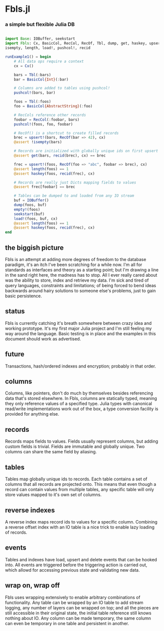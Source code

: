 # Fbls.jl
### a simple but flexible Julia DB

```julia

import Base: IOBuffer, seekstart
import Fbls: Cx, BasicCol, RecCol, RecOf, Tbl, dump, get, haskey, upsert!, 
isempty, length, load!, pushcol!, recid

runExample1() = begin
    # All data ops require a context
    cx = Cx()

    bars = Tbl(:bars)
    bar = BasicCol{Int}(:bar)

    # Columns are added to tables using pushcol!
    pushcol!(bars, bar)

    foos = Tbl(:foos)
    foo = BasicCol{AbstractString}(:foo)

    # RecCols reference other records
    foobar = RecCol(:foobar, bars)
    pushcol!(foos, foo, foobar)

    # RecOf() is a shortcut to create filled records
    brec = upsert!(bars, RecOf(bar => 42), cx)
    @assert !isempty(bars)

    # Records are initialized with globally unique ids on first upsert
    @assert get(bars, recid(brec), cx) == brec    

    frec = upsert!(foos, RecOf(foo => "abc", foobar => brec), cx)
    @assert length(foos) == 1
    @assert haskey(foos, recid(frec), cx)

    # Records are really just Dicts mapping fields to values
    @assert frec[foobar] == brec

    # Tables can be dumped to and loaded from any IO stream
    buf = IOBuffer()
    dump(foos, buf)
    empty!(foos)
    seekstart(buf)
    load!(foos, buf, cx)
    @assert length(foos) == 1
    @assert haskey(foos, recid(frec), cx)
end

```

## the biggish picture
Fbls is an attempt at adding more degrees of freedom to the database paradigm, it's an itch I've been scratching for a while now. I'm all for standards as interfaces and theory as a starting point; but I'm drawing a line in the sand right here, the madness has to stop. All I ever really cared about was the ability to store, index and retrieve my data. I'm sick and tired of query languages, constraints and limitations; of being forced to bend ideas backwards around hairy solutions to someone else's problems, just to gain basic persistence.

## status
Fbls is currently catching it's breath somewhere between crazy idea and working prototype. It's my first major Julia project and I'm still feeling my way around the language. Basic testing is in place and the examples in this document should work as advertised.

## future
Transactions, hash/ordered indexes and encryption; probably in that order.

## columns
Columns, like pointers, don't do much by themselves besides referencing data that's stored elsewhere. In Fbls, columns are statically typed, meaning they only reference values of a specified type. Julia types with canonical read/write implementations work out of the box, a type conversion facility is provided for anything else.

## records
Records maps fields to values. Fields usually represent columns, but adding custom fields is trivial. Fields are immutable and globally unique. Two columns can share the same field by aliasing.

## tables
Tables map globally unique ids to records. Each table contains a set of columns that all records are projected onto. This means that even though a record can contain values from multiple tables, any specific table will only store values mapped to it's own set of columns. 

## reverse indexes
A reverse index maps record ids to values for a specific column. Combining a reverse offset index with an IO table is a nice trick to enable lazy loading of records.

## events
Tables and indexes have load, upsert and delete events that can be hooked into. All events are triggered before the triggering action is carried out, which allowd for accessing previous state and validating new data.

## wrap on, wrap off
Fbls uses wrapping extensively to enable arbitrary combinations of functionality. Any table can be wrapped by an IO table to add stream logging, any number of layers can be wrapped on top; and all the pieces are still accessible in their original state, the initial table reference still knows nothing about IO. Any column can be made temporary, the same column can even be temporary in one table and persistent in another.